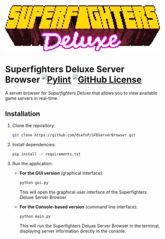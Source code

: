 [![Superfighters Deluxe Logo](img/SFD_titleLoop.gif)](https://www.superfightersdeluxe.com)

# Superfighters Deluxe Server Browser [![Pylint](https://github.com/dsafxP/SFDServerBrowser/actions/workflows/pylint.yml/badge.svg)](https://github.com/dsafxP/SFDServerBrowser/actions/workflows/pylint.yml) [![GitHub License](https://img.shields.io/github/license/dsafxP/SFDServerBrowser)](LICENSE)

A server browser for *Superfighters Deluxe* that allows you to view available game servers in real-time.

## Installation

1. Clone the repository:
   ```bash
   git clone https://github.com/dsafxP/SFDServerBrowser.git
   ```

2. Install dependencies:
   ```bash
   pip install -r requirements.txt
   ```

3. Run the application:

   - **For the GUI version** (graphical interface):
     ```bash
     python gui.py
     ```

     This will open the graphical user interface of the Superfighters Deluxe Server Browser.

   - **For the Console-based version** (command line interface):
     ```bash
     python main.py
     ```

     This will run the Superfighters Deluxe Server Browser in the terminal, displaying server information directly in the console.
